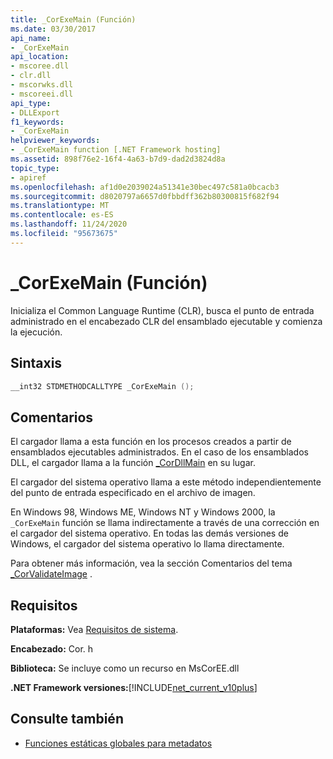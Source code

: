 ```yaml
---
title: _CorExeMain (Función)
ms.date: 03/30/2017
api_name:
- _CorExeMain
api_location:
- mscoree.dll
- clr.dll
- mscorwks.dll
- mscoreei.dll
api_type:
- DLLExport
f1_keywords:
- _CorExeMain
helpviewer_keywords:
- _CorExeMain function [.NET Framework hosting]
ms.assetid: 898f76e2-16f4-4a63-b7d9-dad2d3824d8a
topic_type:
- apiref
ms.openlocfilehash: af1d0e2039024a51341e30bec497c581a0bcacb3
ms.sourcegitcommit: d8020797a6657d0fbbdff362b80300815f682f94
ms.translationtype: MT
ms.contentlocale: es-ES
ms.lasthandoff: 11/24/2020
ms.locfileid: "95673675"
---
```

# <a name="_corexemain-function"></a>_CorExeMain (Función)

Inicializa el Common Language Runtime (CLR), busca el punto de entrada administrado en el encabezado CLR del ensamblado ejecutable y comienza la ejecución.  
  
## <a name="syntax"></a>Sintaxis  
  
```cpp  
__int32 STDMETHODCALLTYPE _CorExeMain ();  
```  
  
## <a name="remarks"></a>Comentarios  

 El cargador llama a esta función en los procesos creados a partir de ensamblados ejecutables administrados. En el caso de los ensamblados DLL, el cargador llama a la función [_CorDllMain](cordllmain-function.md) en su lugar.  
  
 El cargador del sistema operativo llama a este método independientemente del punto de entrada especificado en el archivo de imagen.  
  
 En Windows 98, Windows ME, Windows NT y Windows 2000, la `_CorExeMain` función se llama indirectamente a través de una corrección en el cargador del sistema operativo. En todas las demás versiones de Windows, el cargador del sistema operativo lo llama directamente.  
  
 Para obtener más información, vea la sección Comentarios del tema [_CorValidateImage](corvalidateimage-function.md) .  
  
## <a name="requirements"></a>Requisitos  

 **Plataformas:** Vea [Requisitos de sistema](../../get-started/system-requirements.md).  
  
 **Encabezado:** Cor. h  
  
 **Biblioteca:** Se incluye como un recurso en MsCorEE.dll  
  
 **.NET Framework versiones:**[!INCLUDE[net_current_v10plus](../../../../includes/net-current-v10plus-md.md)]  
  
## <a name="see-also"></a>Consulte también

- [Funciones estáticas globales para metadatos](../metadata/metadata-global-static-functions.md)

